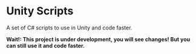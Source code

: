 # Unity Scripts
A set of C# scripts to use in Unity and code faster.

**Wait!: This project is under development, you will see changes! But you can still use it and code faster.**
